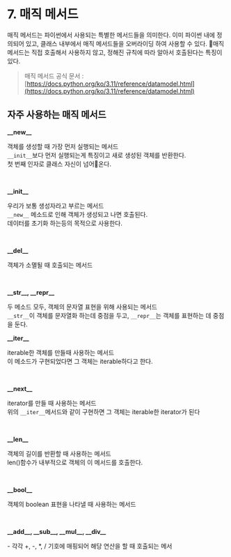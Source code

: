 # 7. 매직 메서드

매직 메서드는 ​파이썬에서 사용되는 특별한 메서드들을 의미한다. 이미 파이썬 내에 정의되어 있고, 클래스 내부에서 매직 메서드들을 오버라이딩 하여 사용할 수 있다. 매직 메서드는 직접 호출해서 사용하지 않고, 정해진 규칙에 따라 알아서 호출된다는 특징이 있다.

> 매직 메서드 공식 문서 : [https://docs.python.org/ko/3.11/reference/datamodel.html](https://docs.python.org/ko/3.11/reference/datamodel.html)

## 자주 사용하는 매직 메서드

**\_\_new\_\_**

객체를 생성할 때 가장 먼저 실행되는 메서드 \
`__init__`보다 먼저 실행되는게 특징이고 새로 생성된 객체를 반환한다.\
첫 번째 인자로 클래스 자신이 넘어온다.

​

**\_\_init\_\_**

우리가 보통 생성자라고 부르는 메서드\
`__new__` 메소드로 인해 객체가 생성되고 나면 호출된다. \
데이터를 초기화 하는등의 목적으로 사용한다.

​

**\_\_del\_\_**

객체가 소멸될 때 호출되는 메서드

​

**\_\_str\_\_, \_\_repr\_\_**

두 메소드 모두, 객체의 문자열 표현을 위해 사용되는 메서드 \
`__str__`이 객체를 문자열화 하는데 중점을 두고, `__repr__`는 객체를 표현하는 데 중점을 둔다.



**\_\_iter\_\_**

iterable한 객체를 만들때 사용하는 메서드\
이 메소드가 구현되었다면 그 객체는 iterable하다고 한다.

​

**\_\_next\_\_**

iterator를 만들 때 사용하는 메서드\
위의 `__iter__`메서드와 같이 구현하면 그 객체는 iterable한 iterator가 된다

​

**\_\_len\_\_**

객체의 길이를 반환할 때 사용하는 메서드\
len()함수가 내부적으로 객체의 이 메서드를 호출한다.

​

**\_\_bool\_\_**

객체의 boolean 표현을 나타낼 때 사용하는 메서드

​

**\_\_add\_\_, \_\_sub\_\_, \_\_mul\_\_, \_\_div\_\_**

\- 각각 +, -, \*, / 기호에 매핑되어 해당 연산을 할 때 호출되는 메서
